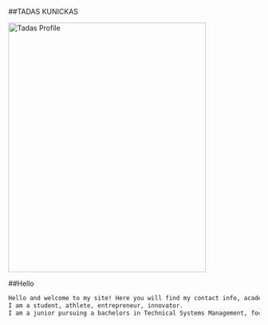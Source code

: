 
##TADAS KUNICKAS

<img src="TadasProfile.jpg" alt="Tadas Profile" style="width:396px;height:500px;">

##Hello
```markdown
Hello and welcome to my site! Here you will find my contact info, academics, projects, and interests!
I am a student, athlete, entrepreneur, innovator.
I am a junior pursuing a bachelors in Technical Systems Management, focusing on entrepreneurship and project management.

```
